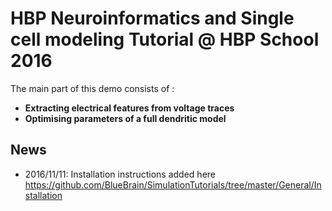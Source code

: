 # HBP Neuroinformatics and Single cell modeling Tutorial @ HBP School 2016

The main part of this demo consists of :
* **Extracting electrical features from voltage traces**
* **Optimising parameters of a full dendritic model**

## News

* 2016/11/11: Installation instructions added here https://github.com/BlueBrain/SimulationTutorials/tree/master/General/Installation
